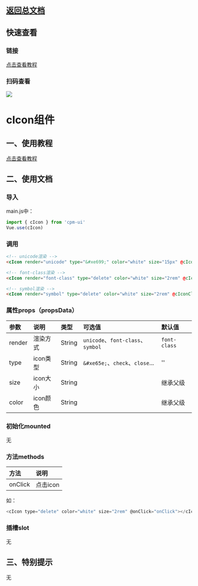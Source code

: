 ## [返回总文档](https://github.com/cpm828/cpm-ui)

## 快速查看

### 链接
[点击查看教程](https://blog.pimichen.com/images/public/cpm_ui.png)

### 扫码查看
<img src="https://blog.pimichen.com/images/public/cpm_ui.png">


# cIcon组件

## 一、使用教程
[点击查看教程](https://cpm828.github.io/cpm_ui/demo/index.html#/icon)


## 二、使用文档
### 导入
main.js中：
```js
import { cIcon } from 'cpm-ui'
Vue.use(cIcon)
```

### 调用
```html
<!-- unicode渲染 -->
<cIcon render="unicode" type="&#xe699;" color="white" size="15px" @cIconClick="cIconClick"></cIcon>

<!-- font-class渲染 -->
<cIcon render="font-class" type="delete" color="white" size="2rem" @cIconClick="cIconClick"></cIcon>

<!-- symbol渲染 -->
<cIcon render="symbol" type="delete" color="white" size="2rem" @cIconClick="cIconClick"></cIcon>
```

### 属性props（propsData）
|参数|说明|类型|可选值|默认值|
|:---|:---|:---|:---|:---|
|render|渲染方式|String|`unicode`、`font-class`、`symbol`|`font-class`|
|type|icon类型|String|`&#xe65e;`、`check`、`close`...|''|
|size|icon大小|String||继承父级|
|color|icon颜色|String||继承父级|

### 初始化mounted
无

### 方法methods
|方法|说明|
|:---|:---|
|onClick|点击icon|

如：
```js
<cIcon type="delete" color="white" size="2rem" @onClick="onClick"></cIcon>
```

### 插槽slot
无



## 三、特别提示
无